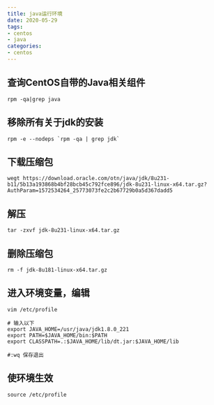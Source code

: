 ```yaml
---
title: java运行环境 
date: 2020-05-29
tags:
- centos
- java
categories:
- centos
---
```


## 查询CentOS自带的Java相关组件

```shell
rpm -qa|grep java
```

## 移除所有关于jdk的安装

```shell
rpm -e --nodeps `rpm -qa | grep jdk`
```

## 下载压缩包

```shell
wegt https://download.oracle.com/otn/java/jdk/8u231-b11/5b13a193868b4bf28bcb45c792fce896/jdk-8u231-linux-x64.tar.gz?AuthParam=1572534264_25773073fe2c2b67729b0a5d367dadd5
```

## 解压

```shell
tar -zxvf jdk-8u231-linux-x64.tar.gz
```

## 删除压缩包

```shell
rm -f jdk-8u181-linux-x64.tar.gz
```

## 进入环境变量，编辑

```shell
vim /etc/profile

# 输入以下
export JAVA_HOME=/usr/java/jdk1.8.0_221
export PATH=$JAVA_HOME/bin:$PATH
export CLASSPATH=.:$JAVA_HOME/lib/dt.jar:$JAVA_HOME/lib

#:wq 保存退出
```

## 使环境生效

```shell
source /etc/profile
```


